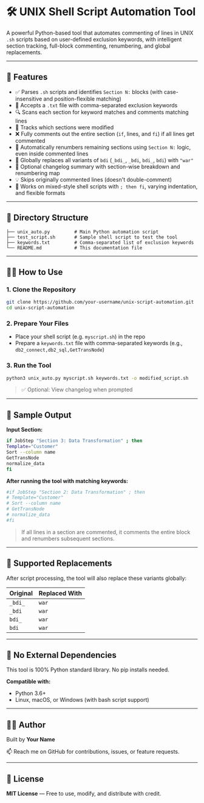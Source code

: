 # 🛠️ UNIX Shell Script Automation Tool

A powerful Python-based tool that automates commenting of lines in UNIX `.sh` scripts based on user-defined exclusion keywords, with intelligent section tracking, full-block commenting, renumbering, and global replacements.

---

## 🚀 Features

- ✅ Parses `.sh` scripts and identifies `Section N:` blocks (with case-insensitive and position-flexible matching)
- 📝 Accepts a `.txt` file with comma-separated exclusion keywords
- 🔍 Scans each section for keyword matches and comments matching lines
- 🧠 Tracks which sections were modified
- ❌ Fully comments out the entire section (`if`, lines, and `fi`) if all lines get commented
- 🔢 Automatically renumbers remaining sections using `Section N:` logic, even inside commented lines
- 🔁 Globally replaces all variants of `bdi` (`_bdi_`, `_bdi`, `bdi_`, `bdi`) with `"war"`
- 📄 Optional changelog summary with section-wise breakdown and renumbering map
- 💡 Skips originally commented lines (doesn't double-comment)
- 🔐 Works on mixed-style shell scripts with `; then fi`, varying indentation, and flexible formats

---

## 📁 Directory Structure

```
├── unix_auto.py         # Main Python automation script
├── test_script.sh       # Sample shell script to test the tool
├── keywords.txt         # Comma-separated list of exclusion keywords
└── README.md            # This documentation file
```

---

## 🧑‍💻 How to Use

### 1. Clone the Repository

```bash
git clone https://github.com/your-username/unix-script-automation.git
cd unix-script-automation
```

### 2. Prepare Your Files

- Place your shell script (e.g. `myscript.sh`) in the repo
- Prepare a `keywords.txt` file with comma-separated keywords (e.g., `db2_connect,db2_sql,GetTransNode`)

### 3. Run the Tool

```bash
python3 unix_auto.py myscript.sh keywords.txt -o modified_script.sh
```

> ✅ Optional: View changelog when prompted

---

## 🧪 Sample Output

**Input Section:**
```bash
if JobStep "Section 3: Data Transformation" ; then
Template="Customer"
Sort --column name
GetTransNode
normalize_data
fi
```

**After running the tool with matching keywords:**
```bash
#if JobStep "Section 2: Data Transformation" ; then
# Template="Customer"
# Sort --column name
# GetTransNode
# normalize_data
#fi
```

> If all lines in a section are commented, it comments the entire block and renumbers subsequent sections.

---

## 🧠 Supported Replacements

After script processing, the tool will also replace these variants globally:

| Original   | Replaced With |
|------------|----------------|
| `_bdi_`    | `war`          |
| `_bdi`     | `war`          |
| `bdi_`     | `war`          |
| `bdi`      | `war`          |

---

## 🛑 No External Dependencies

This tool is 100% Python standard library. No pip installs needed.

**Compatible with:**
- Python 3.6+
- Linux, macOS, or Windows (with bash script support)

---

## 👨‍💻 Author

Built by **Your Name**

📫 Reach me on GitHub for contributions, issues, or feature requests.

---

## 📜 License

**MIT License** — Free to use, modify, and distribute with credit.
